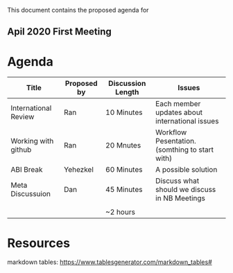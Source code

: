 This document contains the proposed agenda for

## Apil 2020 First Meeting ##

Agenda
======

| Title                | Proposed by | Discussion Length | Issues                                         |
|----------------------|-------------|-------------------|------------------------------------------------|
| International Review | Ran         | 10 Minutes        | Each member updates about international issues |
| Working with github  | Ran         | 20 Mnutes         | Workflow Pesentation. (somthing to start with) |
| ABI Break            | Yehezkel    | 60 Minutes        | A possible solution                            |
| Meta Discussuion     | Dan         | 45 Minutes        | Discuss what should we discuss in NB Meetings  |
|                      |             |                   |                                                |
|                      |             | ~2 hours          |                                                |



# Resources
markdown tables: https://www.tablesgenerator.com/markdown_tables#

